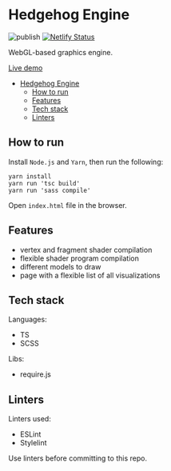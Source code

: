 # Hedgehog Engine

![publish](https://github.com/iskorotkov/hedgehog-engine/workflows/publish/badge.svg)
[![Netlify Status](https://api.netlify.com/api/v1/badges/7ec629b6-69d6-49a5-84d0-529269eb3856/deploy-status)](https://app.netlify.com/sites/hedgehog-engine/deploys)

WebGL-based graphics engine.

[Live demo](https://hedgehog-engine.netlify.app/)

- [Hedgehog Engine](#hedgehog-engine)
  - [How to run](#how-to-run)
  - [Features](#features)
  - [Tech stack](#tech-stack)
  - [Linters](#linters)

## How to run

Install `Node.js` and `Yarn`, then run the following:

```shell
yarn install
yarn run 'tsc build'
yarn run 'sass compile'
```

Open `index.html` file in the browser.

## Features

- vertex and fragment shader compilation
- flexible shader program compilation
- different models to draw
- page with a flexible list of all visualizations

## Tech stack

Languages:

- TS
- SCSS

Libs:

- require.js

## Linters

Linters used:

- ESLint
- Stylelint

Use linters before committing to this repo.

